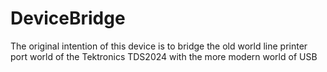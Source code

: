 # DeviceBridge
The original intention of this device is to bridge the old world line printer port world of the Tektronics TDS2024 with the more modern world of USB
